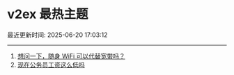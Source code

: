 # v2ex 最热主题

最近更新时间: 2025-06-20 17:03:12

--- 
1. [想问一下，随身 WiFi 可以代替宽带吗？](https://www.v2ex.com/t/1139801) 
2. [现在公务员工资这么低吗](https://www.v2ex.com/t/1139847) 
